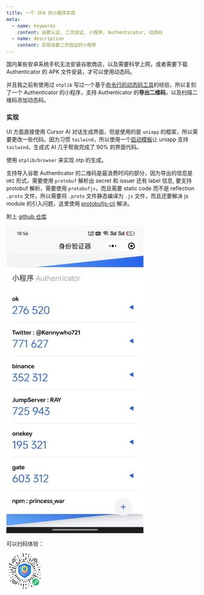 ```yaml
---
title: 一个 2FA 的小程序实现
meta:
  - name: keywords
    content: 谷歌认证, 二次验证, 小程序, Authenticator, 动态码
  - name: description
    content: 实现谷歌二次验证的小程序
---
```


国内某些安卓系统手机无法安装谷歌商店，以及需要科学上网，或者需要下载 Authenticator 的 APK 文件安装，才可以使用动态码。

并且我之前有使用过 `otplib` 写过一个基于[命令行的动态码工具](https://github.com/x-ray-s/2fa-cmd)的经验，所以复刻了一个 Authenticator 的小程序，支持 Authenticator 的**导出二维码**，以及扫描二维码添加动态码。

### 实现

UI 方面直接使用 Cursor AI 对话生成界面，但是使用的是 `uniapp` 的框架，所以需要更改一些代码。因为习惯 `tailwind`，所以使用一个[启动模板](https://github.com/sonofmagic/uni-app-vite-vue3-tailwind-vscode-template)让 uniapp 支持 `tailwind`。生成式 AI 几乎帮我完成了 90% 的界面代码。

使用 `otplib/browser` 来实现 otp 的生成。

支持导入谷歌 Authenticator 的二维码是最浪费时间的部分，因为导出的信息是 `URI` 形式，需要使用 `protobuf` 解析出 secret 和 issuer 还有 label 信息, 要支持 protobuf 解析，需要使用 `protobufjs`，而且需要 static code 而不是 reflection `.proto` 文件。所以需要将 `.proto` 文件静态编译为 `.js` 文件，而且还要解决 js module 的引入问题，这里使用 [protobufjs-cli](https://github.com/protobufjs/protobuf.js/blob/master/cli/README.md) 解决。

附上 [github 仓库](https://github.com/x-ray-s/2fa-mp)

<img src="./2fa-screenshot.jpg" alt="screenshot" width="360" />

可以扫码体验：

<img src="./2fa-qrcode.jpg" alt="小程序二维码" width="96" />
